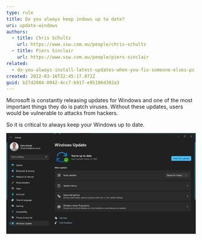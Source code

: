 ```yaml
---
type: rule
title: Do you always keep indows up to date?
uri: update-windows
authors:
  - title: Chris Schultz
    url: https://www.ssw.com.au/people/chris-schultz
  - title: Piers Sinclair
    url: https://www.ssw.com.au/people/piers-sinclair
related:
  - do-you-always-install-latest-updates-when-you-fix-someone-elses-pc
created: 2022-03-16T22:45:17.072Z
guid: b27d2804-0942-4cc7-b917-e95106d392a3
---
```

Microsoft is constantly releasing updates for Windows and one of the most important things they do is patch viruses. Without these updates, users would be vulnerable to attacks from hackers.

So it is critical to always keep your Windows up to date.

<!--endintro-->

![Figure: Make sure your Windows is always up to date!](windowsupdate.png)
